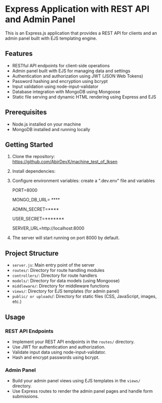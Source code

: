# Express Application with REST API and Admin Panel

This is an Express.js application that provides a REST API for clients and an admin panel built with EJS templating engine.

## Features

- RESTful API endpoints for client-side operations
- Admin panel built with EJS for managing data and settings
- Authentication and authorization using JWT (JSON Web Tokens)
- Password hashing and encryption using bcrypt
- Input validation using node-input-validator
- Database integration with MongoDB using Mongoose
- Static file serving and dynamic HTML rendering using Express and EJS

## Prerequisites

- Node.js installed on your machine
- MongoDB installed and running locally

## Getting Started

1. Clone the repository:  https://github.com/AbirDevX/machine_test_of_Iksen
2. Install dependencies:
3. Configure environment variables:
   create a ".dev.env" file and variables

   PORT=8000

   MONGO_DB_URL= ****

   ADMIN_SECRET=****

   USER_SECRET=*******

   SERVER_URL=http://localhost:8000
4. The server will start running on port 8000 by default.

## Project Structure

- `server.js`: Main entry point of the server
- `routes/`: Directory for route handling modules
- `controllers/`: Directory for route handlers
- `models/`: Directory for data models (using Mongoose)
- `middleware/`: Directory for middleware functions
- `views/`: Directory for EJS templates (for admin panel)
- `public/ or uploads`/: Directory for static files (CSS, JavaScript, images, etc.)

## Usage

### REST API Endpoints

- Implement your REST API endpoints in the `routes/` directory.
- Use JWT for authentication and authorization.
- Validate input data using node-input-validator.
- Hash and encrypt passwords using bcrypt.

### Admin Panel

- Build your admin panel views using EJS templates in the `views/` directory.
- Use Express routes to render the admin panel pages and handle form submissions.
